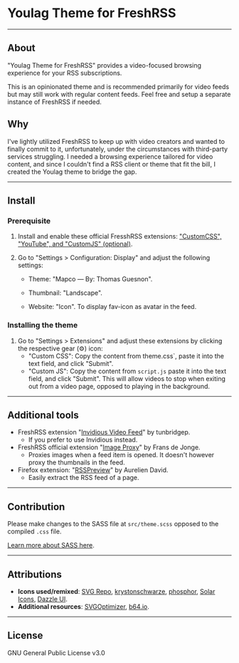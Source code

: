 # Youlag Theme for FreshRSS

---

## About
"Youlag Theme for FreshRSS" provides a video-focused browsing experience for your RSS subscriptions.

This is an opinionated theme and is recommended primarily for video feeds but may still work with regular content feeds. Feel free and setup a separate instance of FreshRSS if needed.

## Why

I've lightly utilized FreshRSS to keep up with video creators and wanted to finally commit to it, unfortunately, under the circumstances with third-party services struggling. I needed a browsing experience tailored for video content, and since I couldn't find a RSS client or theme that fit the bill, I created the Youlag theme to bridge the gap.

---

## Install

### Prerequisite

1. Install and enable these official FresshRSS extensions: ["CustomCSS", "YouTube", and "CustomJS" (optional)](https://github.com/FreshRSS/Extensions).

2. Go to "Settings > Configuration: Display" and adjust the following settings:

   - Theme: "Mapco — By: Thomas Guesnon".

   - Thumbnail: "Landscape".

   - Website: "Icon". To display fav-icon as avatar in the feed.

### Installing the theme

1. Go to "Settings > Extensions" and adjust these extensions by clicking the respective gear (⚙️) icon:
   - "Custom CSS": Copy the content from theme.css`, paste it into the text field, and click "Submit".
   - "Custom JS": Copy the content from `script.js` paste it into the text field, and click "Submit". This will allow videos to stop when exiting out from a video page, opposed to playing in the background.

---

## Additional tools

- FreshRSS extension "[Invidious Video Feed](https://github.com/tunbridgep/freshrss-invidious)" by tunbridgep.
  - If you prefer to use Invidious instead.
- FreshRSS official extension "[Image Proxy](https://github.com/FreshRSS/Extensions)" by Frans de Jonge.
  - Proxies images when a feed item is opened. It doesn't however proxy the thumbnails in the feed.
- Firefox extension: "[RSSPreview](https://github.com/aureliendavid/rsspreview)" by Aurelien David.
  - Easily extract the RSS feed of a page.

---

## Contribution

Please make changes to the SASS file at `src/theme.scss` opposed to the compiled `.css` file.

[Learn more about SASS here](https://sass-lang.com/install/).

---

## Attributions

- **Icons used/remixed**: [SVG Repo](https://www.svgrepo.com/collection/design-and-development-elements/), [krystonschwarze](https://www.svgrepo.com/author/krystonschwarze/), [phosphor](https://www.svgrepo.com/author/phosphor/), [Solar Icons](https://www.svgrepo.com/svg/529779/playlist), [Dazzle UI](https://www.svgrepo.com/author/Dazzle%20UI/).
- **Additional resources**: [SVGOptimizer](https://jakearchibald.github.io/svgomg/), [b64.io](https://b64.io/).

---

## License

GNU General Public License v3.0